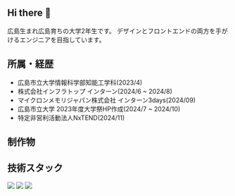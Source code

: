 ## Hi there 👋
広島生まれ広島育ちの大学2年生です。
デザインとフロントエンドの両方を手がけるエンジニアを目指しています。

## 所属・経歴
- 広島市立大学情報科学部知能工学科(2023/4)
- 株式会社インフラトップ インターン(2024/6 ~ 2024/8)
- マイクロンメモリジャパン株式会社 インターン3days(2024/09)
- 広島市立大学 2023年度大学祭HP作成(2024/7 ~ 2024/10)
- 特定非営利活動法人NxTEND(2024/11)

## 制作物

## 技術スタック
![](http://github-profile-summary-cards.vercel.app/api/cards/profile-details?username=hina81&theme=default)
![](http://github-profile-summary-cards.vercel.app/api/cards/repos-per-language?username=hina81&theme=default)
![](http://github-profile-summary-cards.vercel.app/api/cards/most-commit-language?username=hina81&theme=default)

